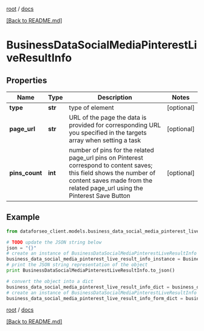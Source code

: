 [root](./../ "root") / [docs](./ "docs")

[[Back to README.md]](./../README.md "[Back to README.md]")

# BusinessDataSocialMediaPinterestLiveResultInfo

## Properties

Name | Type | Description | Notes
------------ | ------------- | ------------- | -------------
**type** | **str** | type of element | [optional]
**page_url** | **str** | URL of the page the data is provided for corresponding URL you specified in the targets array when setting a task | [optional]
**pins_count** | **int** | number of pins for the related page_url pins on Pinterest correspond to content saves; this field shows the number of content saves made from the related page_url using the Pinterest Save Button | [optional]

## Example

```python
from dataforseo_client.models.business_data_social_media_pinterest_live_result_info import BusinessDataSocialMediaPinterestLiveResultInfo

# TODO update the JSON string below
json = "{}"
# create an instance of BusinessDataSocialMediaPinterestLiveResultInfo from a JSON string
business_data_social_media_pinterest_live_result_info_instance = BusinessDataSocialMediaPinterestLiveResultInfo.from_json(json)
# print the JSON string representation of the object
print BusinessDataSocialMediaPinterestLiveResultInfo.to_json()

# convert the object into a dict
business_data_social_media_pinterest_live_result_info_dict = business_data_social_media_pinterest_live_result_info_instance.to_dict()
# create an instance of BusinessDataSocialMediaPinterestLiveResultInfo from a dict
business_data_social_media_pinterest_live_result_info_form_dict = business_data_social_media_pinterest_live_result_info.from_dict(business_data_social_media_pinterest_live_result_info_dict)
```

  

[root](./../ "root") / [docs](./ "docs")

[[Back to README.md]](./../README.md "[Back to README.md]")